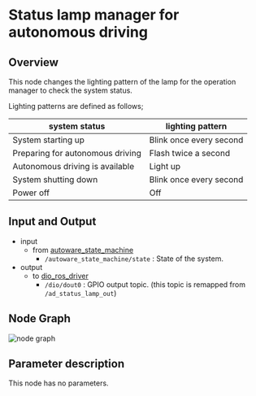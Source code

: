 # Status lamp manager for autonomous driving

## Overview
This node changes the lighting pattern of the lamp for the operation manager to check the system status.

Lighting patterns are defined as follows;
<table>
  <thead>
    <tr>
      <th scope="col">system status</th>
	    <th scope="col">lighting pattern</th>
	  </tr>
  </thead>
  <tbody>
    <tr>
      <td>System starting up</td>
      <td>Blink once every second</td>
    </tr>
    <tr>
      <td>Preparing for autonomous driving</td>
      <td>Flash twice a second</td>
    </tr>
    <tr>
      <td>Autonomous driving is available</td>
      <td>Light up</td>
    </tr>
    <tr>
      <td>System shutting down</td>
      <td>Blink once every second</td>
    </tr>
    <tr>
      <td>Power off</td>
      <td>Off</td>
    </tr>
  </tbody>
</table>

## Input and Output
- input
  - from [autoware_state_machine](https://github.com/eve-autonomy/autoware_state_machine/)
    - `/autoware_state_machine/state` : State of the system.
- output
  - to [dio_ros_driver](https://github.com/tier4/dio_ros_driver/)
    - `/dio/dout0` : GPIO output topic. (this topic is remapped from `/ad_status_lamp_out`)

## Node Graph
![node graph](http://www.plantuml.com/plantuml/proxy?src=https://raw.githubusercontent.com/eve-autonomy/ad_status_lamp_manager/docs/node_graph.pu)

## Parameter description
This node has no parameters.
